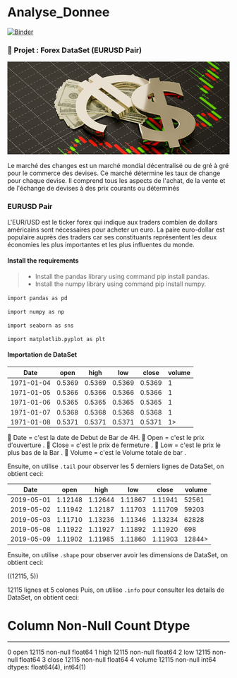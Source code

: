 # Analyse_Donnee
[![Binder](https://mybinder.org/badge_logo.svg)](https://mybinder.org/v2/gh/SMJB4015/Analyse_Donnee.git/main?labpath=index.ipynb)
### :file_folder: Projet : Forex DataSet (EURUSD Pair)
![Forex](Images/Forex.jpg)

Le marché des changes est un marché mondial décentralisé ou de gré à gré pour le commerce des devises. Ce marché détermine les taux de change pour chaque devise. Il comprend tous les aspects de l'achat, de la vente et de l'échange de devises à des prix courants ou déterminés
### EURUSD Pair

L'EUR/USD est le ticker forex qui indique aux traders combien de dollars américains sont nécessaires pour acheter un euro. La paire euro-dollar est populaire auprès des traders car ses constituants représentent les deux économies les plus importantes et les plus influentes du monde.
#### Install the requirements

> - Install the pandas library using command pip install pandas.
> - Install the numpy library using command pip install numpy.

```import pandas as pd```

```import numpy as np```

```import seaborn as sns```

```import matplotlib.pyplot as plt```

#### Importation de DataSet

| Date       	| open   	| high   	| low    	| close  	| volume 	|
|------------	|--------	|--------	|--------	|--------	|--------	|
| 1971-01-04 	| 0.5369 	| 0.5369 	| 0.5369 	| 0.5369 	| 1      	|
| 1971-01-05 	| 0.5366 	| 0.5366 	| 0.5366 	| 0.5366 	| 1      	|
| 1971-01-06 	| 0.5365 	| 0.5365 	| 0.5365 	| 0.5365 	| 1      	|
| 1971-01-07 	| 0.5368 	| 0.5368 	| 0.5368 	| 0.5368 	| 1      	|
| 1971-01-08 	| 0.5371 	| 0.5371 	| 0.5371 	| 0.5371 	| 1>     	|

:small_orange_diamond: Date = c'est la date de Debut de Bar de 4H.
:small_orange_diamond: Open = c'est le prix d'ouverture .
:small_orange_diamond: Close = c'est le prix de fermeture .
:small_orange_diamond: Low = c'est le prix le plus bas de la Bar .
:small_orange_diamond: Volume = c'est le Volume totale de bar .

Ensuite, on utilise ```.tail``` pour observer les 5 derniers lignes de DataSet, on obtient ceci:

| Date       	| open    	| high    	| low     	| close   	| volume 	|
|------------	|---------	|---------	|---------	|---------	|--------	|
| 2019-05-01 	| 1.12148 	| 1.12644 	| 1.11867 	| 1.11941 	| 52561  	|
| 2019-05-02 	| 1.11942 	| 1.12187 	| 1.11703 	| 1.11709 	| 59203  	|
| 2019-05-03 	| 1.11710 	| 1.13236 	| 1.11346 	| 1.13234 	| 62828  	|
| 2019-05-08 	| 1.11922 	| 1.11927 	| 1.11892 	| 1.11920 	| 698    	|
| 2019-05-09 	| 1.11902 	| 1.11985 	| 1.11860 	| 1.11903 	| 12844> 	|

Ensuite, on utilise ```.shape``` pour observer avoir les dimensions de DataSet, on obtient ceci:

((12115, 5))

12115 lignes et 5 colones
Puis, on utilise ```.info``` pour consulter les details de DataSet, on obtient ceci:

 #   Column  Non-Null Count  Dtype  
---  ------  --------------  -----  
 0   open    12115 non-null  float64
 1   high    12115 non-null  float64
 2   low     12115 non-null  float64
 3   close   12115 non-null  float64
 4   volume  12115 non-null  int64  
dtypes: float64(4), int64(1)
